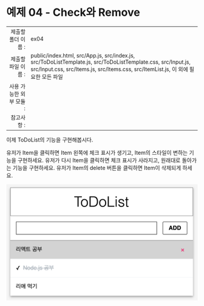 # 예제 04 - Check와 Remove

|                      |                    |
| --------------------:| ------------------ |
|   제출할 폴더 이름 :     |  ex04              |
|   제출할 파일 이름 :     |  public/index.html, src/App.js, src/index.js, src/ToDoListTemplate.js, src/ToDoListTemplate.css, src/Input.js, src/Input.css, src/Items.js, src/Items.css, src/ItemList.js, 이 외에 필요한 모든 파일  |
|   사용 가능한 외부 모듈 : |                    |
|   참고사항 :           |                    |

이제 ToDoList의 기능을 구현해봅시다.

유저가 Item을 클릭하면 Item 왼쪽에 체크 표시가 생기고, Item의 스타일이 변하는 기능을 구현하세요.
유저가 다시 Item을 클릭하면 체크 표시가 사라지고, 원래대로 돌아가는 기능을 구현하세요.
유저가 Item의 delete 버튼을 클릭하면 Item이 삭제되게 하세요.

![ex04](./ex04.png)
